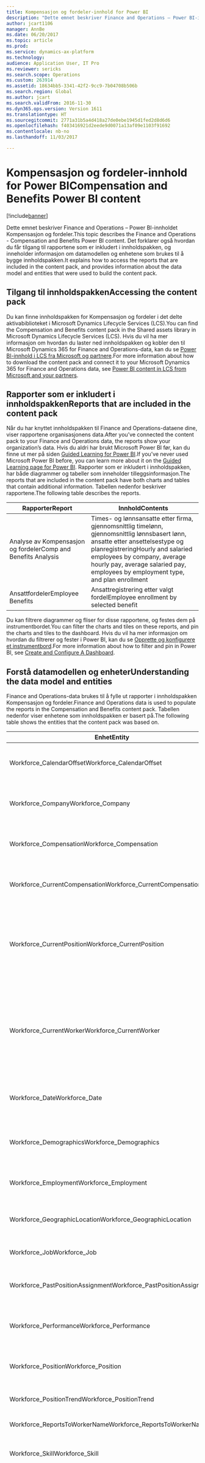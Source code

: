 ```yaml
---
title: Kompensasjon og fordeler-innhold for Power BI
description: "Dette emnet beskriver Finance and Operations – Power BI-innholdet Kompensasjon og fordeler. Det forklarer også hvordan du får tilgang til rapportene som er inkludert i innholdspakken, og inneholder informasjon om datamodellen og enhetene som brukes til å bygge innholdspakken."
author: jcart1106
manager: AnnBe
ms.date: 06/20/2017
ms.topic: article
ms.prod: 
ms.service: dynamics-ax-platform
ms.technology: 
audience: Application User, IT Pro
ms.reviewer: sericks
ms.search.scope: Operations
ms.custom: 263914
ms.assetid: 18634bb5-3341-42f2-9cc9-7b04708b506b
ms.search.region: Global
ms.author: jcart
ms.search.validFrom: 2016-11-30
ms.dyn365.ops.version: Version 1611
ms.translationtype: HT
ms.sourcegitcommit: 2771a31b5a4d418a27de0ebe1945d1fed2d8d6d6
ms.openlocfilehash: f403416921d2eede9d0071a13af09e1103f91692
ms.contentlocale: nb-no
ms.lasthandoff: 11/03/2017

---
```


# <a name="compensation-and-benefits-power-bi-content"></a><span data-ttu-id="60d70-104">Kompensasjon og fordeler-innhold for Power BI</span><span class="sxs-lookup"><span data-stu-id="60d70-104">Compensation and Benefits Power BI content</span></span>

[!include[banner](../includes/banner.md)]


<span data-ttu-id="60d70-105">Dette emnet beskriver Finance and Operations – Power BI-innholdet Kompensasjon og fordeler.</span><span class="sxs-lookup"><span data-stu-id="60d70-105">This topic describes the Finance and Operations - Compensation and Benefits Power BI content.</span></span> <span data-ttu-id="60d70-106">Det forklarer også hvordan du får tilgang til rapportene som er inkludert i innholdspakken, og inneholder informasjon om datamodellen og enhetene som brukes til å bygge innholdspakken.</span><span class="sxs-lookup"><span data-stu-id="60d70-106">It explains how to access the reports that are included in the content pack, and provides information about the data model and entities that were used to build the content pack.</span></span>

<a name="accessing-the-content-pack"></a><span data-ttu-id="60d70-107">Tilgang til innholdspakken</span><span class="sxs-lookup"><span data-stu-id="60d70-107">Accessing the content pack</span></span>
--------------------------

<span data-ttu-id="60d70-108">Du kan finne innholdspakken for Kompensasjon og fordeler i det delte aktivabiblioteket i Microsoft Dynamics Lifecycle Services (LCS).</span><span class="sxs-lookup"><span data-stu-id="60d70-108">You can find the Compensation and Benefits content pack in the Shared assets library in Microsoft Dynamics Lifecycle Services (LCS).</span></span> <span data-ttu-id="60d70-109">Hvis du vil ha mer informasjon om hvordan du laster ned innholdspakken og kobler den til Microsoft Dynamics 365 for Finance and Operations-data, kan du se [Power BI-innhold i LCS fra Microsoft og partnere](power-bi-content-microsoft-partners.md).</span><span class="sxs-lookup"><span data-stu-id="60d70-109">For more information about how to download the content pack and connect it to your Microsoft Dynamics 365 for Finance and Operations data, see [Power BI content in LCS from Microsoft and your partners](power-bi-content-microsoft-partners.md).</span></span>

## <a name="reports-that-are-included-in-the-content-pack"></a><span data-ttu-id="60d70-110">Rapporter som er inkludert i innholdspakken</span><span class="sxs-lookup"><span data-stu-id="60d70-110">Reports that are included in the content pack</span></span>
<span data-ttu-id="60d70-111">Når du har knyttet innholdspakken til Finance and Operations-dataene dine, viser rapportene organisasjonens data.</span><span class="sxs-lookup"><span data-stu-id="60d70-111">After you’ve connected the content pack to your Finance and Operations data, the reports show your organization’s data.</span></span> <span data-ttu-id="60d70-112">Hvis du aldri har brukt Microsoft Power BI før, kan du finne ut mer på siden [Guided Learning for Power BI](https://powerbi.microsoft.com/en-us/guided-learning/?WT.mc_id=PBIService_GetData).</span><span class="sxs-lookup"><span data-stu-id="60d70-112">If you’ve never used Microsoft Power BI before, you can learn more about it on the [Guided Learning page for Power BI](https://powerbi.microsoft.com/en-us/guided-learning/?WT.mc_id=PBIService_GetData).</span></span> <span data-ttu-id="60d70-113">Rapporter som er inkludert i innholdspakken, har både diagrammer og tabeller som inneholder tilleggsinformasjon.</span><span class="sxs-lookup"><span data-stu-id="60d70-113">The reports that are included in the content pack have both charts and tables that contain additional information.</span></span> <span data-ttu-id="60d70-114">Tabellen nedenfor beskriver rapportene.</span><span class="sxs-lookup"><span data-stu-id="60d70-114">The following table describes the reports.</span></span>

| <span data-ttu-id="60d70-115">Rapporter</span><span class="sxs-lookup"><span data-stu-id="60d70-115">Report</span></span>                     | <span data-ttu-id="60d70-116">Innhold</span><span class="sxs-lookup"><span data-stu-id="60d70-116">Contents</span></span>                                                                                                                              |
|----------------------------|---------------------------------------------------------------------------------------------------------------------------------------|
| <span data-ttu-id="60d70-117">Analyse av Kompensasjon og fordeler</span><span class="sxs-lookup"><span data-stu-id="60d70-117">Comp and Benefits Analysis</span></span> | <span data-ttu-id="60d70-118">Times- og lønnsansatte etter firma, gjennomsnittlig timelønn, gjennomsnittlig lønnsbasert lønn, ansatte etter ansettelsestype og planregistrering</span><span class="sxs-lookup"><span data-stu-id="60d70-118">Hourly and salaried employees by company, average hourly pay, average salaried pay, employees by employment type, and plan enrollment</span></span> |
| <span data-ttu-id="60d70-119">Ansattfordeler</span><span class="sxs-lookup"><span data-stu-id="60d70-119">Employee Benefits</span></span>          | <span data-ttu-id="60d70-120">Ansattregistrering etter valgt fordel</span><span class="sxs-lookup"><span data-stu-id="60d70-120">Employee enrollment by selected benefit</span></span>                                                                                               |

<span data-ttu-id="60d70-121">Du kan filtrere diagrammer og fliser for disse rapportene, og festes dem på instrumentbordet.</span><span class="sxs-lookup"><span data-stu-id="60d70-121">You can filter the charts and tiles on these reports, and pin the charts and tiles to the dashboard.</span></span> <span data-ttu-id="60d70-122">Hvis du vil ha mer informasjon om hvordan du filtrerer og fester i Power BI, kan du se [Opprette og konfigurere et instrumentbord](https://powerbi.microsoft.com/en-us/guided-learning/powerbi-learning-4-2-create-configure-dashboards).</span><span class="sxs-lookup"><span data-stu-id="60d70-122">For more information about how to filter and pin in Power BI, see [Create and Configure A Dashboard](https://powerbi.microsoft.com/en-us/guided-learning/powerbi-learning-4-2-create-configure-dashboards).</span></span>

## <a name="understanding-the-data-model-and-entities"></a><span data-ttu-id="60d70-123">Forstå datamodellen og enheter</span><span class="sxs-lookup"><span data-stu-id="60d70-123">Understanding the data model and entities</span></span>
<span data-ttu-id="60d70-124">Finance and Operations-data brukes til å fylle ut rapporter i innholdspakken Kompensasjon og fordeler.</span><span class="sxs-lookup"><span data-stu-id="60d70-124">Finance and Operations data is used to populate the reports in the Compensation and Benefits content pack.</span></span> <span data-ttu-id="60d70-125">Tabellen nedenfor viser enhetene som innholdspakken er basert på.</span><span class="sxs-lookup"><span data-stu-id="60d70-125">The following table shows the entities that the content pack was based on.</span></span>

| <span data-ttu-id="60d70-126">Enhet</span><span class="sxs-lookup"><span data-stu-id="60d70-126">Entity</span></span>                            | <span data-ttu-id="60d70-127">Innhold</span><span class="sxs-lookup"><span data-stu-id="60d70-127">Contents</span></span>                                                                                                   | <span data-ttu-id="60d70-128">Relasjoner med andre enheter</span><span class="sxs-lookup"><span data-stu-id="60d70-128">Relationships with other entities</span></span>                                                                                                                                                                                                                                                                                                |
|-----------------------------------|------------------------------------------------------------------------------------------------------------|----------------------------------------------------------------------------------------------------------------------------------------------------------------------------------------------------------------------------------------------------------------------------------------------------------------------------------|
| <span data-ttu-id="60d70-129">Workforce\_CalendarOffset</span><span class="sxs-lookup"><span data-stu-id="60d70-129">Workforce\_CalendarOffset</span></span>         | <span data-ttu-id="60d70-130">Kalenderforskyvninger for å dele opp rapporter</span><span class="sxs-lookup"><span data-stu-id="60d70-130">Calendar offsets to slice reports</span></span>                                                                          | <span data-ttu-id="60d70-131">Workforce\_PastPositionAssignment Workforce\_PositionTrend Workorce\_WorkerTrend Workforce\_TerminatedWorker</span><span class="sxs-lookup"><span data-stu-id="60d70-131">Workforce\_PastPositionAssignment Workforce\_PositionTrend Workorce\_WorkerTrend Workforce\_TerminatedWorker</span></span>                                                                                                                                                                                                                     |
| <span data-ttu-id="60d70-132">Workforce\_Company</span><span class="sxs-lookup"><span data-stu-id="60d70-132">Workforce\_Company</span></span>                | <span data-ttu-id="60d70-133">Selskaper til å filtrere rapporter etter</span><span class="sxs-lookup"><span data-stu-id="60d70-133">Companies to filter reports by</span></span>                                                                             | <span data-ttu-id="60d70-134">Workforce\_CurrentCompensation Workforce\_CurrentWorker Workforce\_TerminatedWorker Workorce\_WorkerTrend</span><span class="sxs-lookup"><span data-stu-id="60d70-134">Workforce\_CurrentCompensation Workforce\_CurrentWorker Workforce\_TerminatedWorker Workorce\_WorkerTrend</span></span>                                                                                                                                                                                                                        |
| <span data-ttu-id="60d70-135">Workforce\_Compensation</span><span class="sxs-lookup"><span data-stu-id="60d70-135">Workforce\_Compensation</span></span>           | <span data-ttu-id="60d70-136">Lønnssats og frekvens over tid</span><span class="sxs-lookup"><span data-stu-id="60d70-136">Pay rate and frequency over time</span></span>                                                                           | <span data-ttu-id="60d70-137">Workforce\_CurrentCompensation Workforce\_CurrentWorker Workforce\_TerminatedWorker Workorce\_WorkerTrend</span><span class="sxs-lookup"><span data-stu-id="60d70-137">Workforce\_CurrentCompensation Workforce\_CurrentWorker Workforce\_TerminatedWorker Workorce\_WorkerTrend</span></span>                                                                                                                                                                                                                        |
| <span data-ttu-id="60d70-138">Workforce\_CurrentCompensation</span><span class="sxs-lookup"><span data-stu-id="60d70-138">Workforce\_CurrentCompensation</span></span>    | <span data-ttu-id="60d70-139">Lønnssats og frekvens per gjeldende dato</span><span class="sxs-lookup"><span data-stu-id="60d70-139">Pay rate and frequency as of the current date</span></span>                                                              | <span data-ttu-id="60d70-140">Workforce\_Company Workforce\_Compensation Workforce\_Demographics Workforce\_Job Workforce\_Position</span><span class="sxs-lookup"><span data-stu-id="60d70-140">Workforce\_Company Workforce\_Compensation Workforce\_Demographics Workforce\_Job Workforce\_Position</span></span>                                                                                                                                                                                                                            |
| <span data-ttu-id="60d70-141">Workforce\_CurrentPosition</span><span class="sxs-lookup"><span data-stu-id="60d70-141">Workforce\_CurrentPosition</span></span>        | <span data-ttu-id="60d70-142">Stillinger per gjeldende dato, tilsvarende fulltidsekvivalent (FTE), ledige stillinger og ledig-til-besatt-stillinger</span><span class="sxs-lookup"><span data-stu-id="60d70-142">Positions as of the current date, full-time equivalent (FTE), open positions, and open-to-filled positions</span></span> | <span data-ttu-id="60d70-143">Workforce\_Job Workforce\_Position</span><span class="sxs-lookup"><span data-stu-id="60d70-143">Workforce\_Job Workforce\_Position</span></span>                                                                                                                                                                                                                                                                                               |
| <span data-ttu-id="60d70-144">Workforce\_CurrentWorker</span><span class="sxs-lookup"><span data-stu-id="60d70-144">Workforce\_CurrentWorker</span></span>          | <span data-ttu-id="60d70-145">Arbeidere fra og med gjeldende dato, alder og antall ansatte</span><span class="sxs-lookup"><span data-stu-id="60d70-145">Workers as of the current date, age, and headcount</span></span>                                                         | <span data-ttu-id="60d70-146">Workforce\_Company Workforce\_Compensation Workforce\_GeographicLocation Workforce\_Performance Workforce\_WorkerName Workforce\_ReportsToWorkerName Workforce\_WorkerTitle Workforce\_Demographics Workforce\_Job Workforce\_Employment Workforce\_Position Workforce\_WorkerBenefit</span><span class="sxs-lookup"><span data-stu-id="60d70-146">Workforce\_Company Workforce\_Compensation Workforce\_GeographicLocation Workforce\_Performance Workforce\_WorkerName Workforce\_ReportsToWorkerName Workforce\_WorkerTitle Workforce\_Demographics Workforce\_Job Workforce\_Employment Workforce\_Position Workforce\_WorkerBenefit</span></span>                                            |
| <span data-ttu-id="60d70-147">Workforce\_Date</span><span class="sxs-lookup"><span data-stu-id="60d70-147">Workforce\_Date</span></span>                   | <span data-ttu-id="60d70-148">Dager, uker, måneder og år.</span><span class="sxs-lookup"><span data-stu-id="60d70-148">Days, weeks, months, and years</span></span>                                                                             | <span data-ttu-id="60d70-149">Workforce\_PastPositionAssignment Workforce\_PositionTrend Workforce\_TerminatedWorker Workorce\_WorkerTrend</span><span class="sxs-lookup"><span data-stu-id="60d70-149">Workforce\_PastPositionAssignment Workforce\_PositionTrend Workforce\_TerminatedWorker Workorce\_WorkerTrend</span></span>                                                                                                                                                                                                                     |
| <span data-ttu-id="60d70-150">Workforce\_Demographics</span><span class="sxs-lookup"><span data-stu-id="60d70-150">Workforce\_Demographics</span></span>           | <span data-ttu-id="60d70-151">Fødselsdato, kjønn, etnisk opprinnelse og ekteskapelig status</span><span class="sxs-lookup"><span data-stu-id="60d70-151">Date of birth, gender, ethnic origin, and marital status</span></span>                                                   | <span data-ttu-id="60d70-152">Workforce\_CurrentWorker Workforce\_TerminatedWorker Workorce\_WorkerTrend</span><span class="sxs-lookup"><span data-stu-id="60d70-152">Workforce\_CurrentWorker Workforce\_TerminatedWorker Workorce\_WorkerTrend</span></span>                                                                                                                                                                                                                                                       |
| <span data-ttu-id="60d70-153">Workforce\_Employment</span><span class="sxs-lookup"><span data-stu-id="60d70-153">Workforce\_Employment</span></span>             | <span data-ttu-id="60d70-154">Startdato, sluttdato og overgangsdato</span><span class="sxs-lookup"><span data-stu-id="60d70-154">Start date, end date, and transition date</span></span>                                                                  | <span data-ttu-id="60d70-155">Workforce\_CurrentWorker Workforce\_TerminatedWorker Workorce\_WorkerTrend</span><span class="sxs-lookup"><span data-stu-id="60d70-155">Workforce\_CurrentWorker Workforce\_TerminatedWorker Workorce\_WorkerTrend</span></span>                                                                                                                                                                                                                                                       |
| <span data-ttu-id="60d70-156">Workforce\_GeographicLocation</span><span class="sxs-lookup"><span data-stu-id="60d70-156">Workforce\_GeographicLocation</span></span>     | <span data-ttu-id="60d70-157">By, fylke, postnummer og delstat eller område</span><span class="sxs-lookup"><span data-stu-id="60d70-157">City, county, postal code, and state or province</span></span>                                                           | <span data-ttu-id="60d70-158">Workforce\_CurrentWorker Workforce\_TerminatedWorker Workorce\_WorkerTrend</span><span class="sxs-lookup"><span data-stu-id="60d70-158">Workforce\_CurrentWorker Workforce\_TerminatedWorker Workorce\_WorkerTrend</span></span>                                                                                                                                                                                                                                                       |
| <span data-ttu-id="60d70-159">Workforce\_Job</span><span class="sxs-lookup"><span data-stu-id="60d70-159">Workforce\_Job</span></span>                    | <span data-ttu-id="60d70-160">Funksjon, type og tittel</span><span class="sxs-lookup"><span data-stu-id="60d70-160">Function, type, and title</span></span>                                                                                  | <span data-ttu-id="60d70-161">Workforce\_CurrentPosition Workforce\_CurrentWorker</span><span class="sxs-lookup"><span data-stu-id="60d70-161">Workforce\_CurrentPosition Workforce\_CurrentWorker</span></span>                                                                                                                                                                                                                                                                              |
| <span data-ttu-id="60d70-162">Workforce\_PastPositionAssignment</span><span class="sxs-lookup"><span data-stu-id="60d70-162">Workforce\_PastPositionAssignment</span></span> | <span data-ttu-id="60d70-163">Tilordningsårsak, startdato, sluttdato og jobb</span><span class="sxs-lookup"><span data-stu-id="60d70-163">Assignment reason, start date, end date, and job</span></span>                                                           | <span data-ttu-id="60d70-164">Workforce\_CalendarOffset Workforce\_Date Workforce\_Job Workforce\_Position</span><span class="sxs-lookup"><span data-stu-id="60d70-164">Workforce\_CalendarOffset Workforce\_Date Workforce\_Job Workforce\_Position</span></span>                                                                                                                                                                                                                                                     |
| <span data-ttu-id="60d70-165">Workforce\_Performance</span><span class="sxs-lookup"><span data-stu-id="60d70-165">Workforce\_Performance</span></span>            | <span data-ttu-id="60d70-166">Vurdering, beskrivelse og vurderingsmodell</span><span class="sxs-lookup"><span data-stu-id="60d70-166">Rating, description, and rating model</span></span>                                                                      | <span data-ttu-id="60d70-167">Workforce\_CurrentWorker Workforce\_TerminatedWorker Workorce\_WorkerTrend</span><span class="sxs-lookup"><span data-stu-id="60d70-167">Workforce\_CurrentWorker Workforce\_TerminatedWorker Workorce\_WorkerTrend</span></span>                                                                                                                                                                                                                                                       |
| <span data-ttu-id="60d70-168">Workforce\_Position</span><span class="sxs-lookup"><span data-stu-id="60d70-168">Workforce\_Position</span></span>               | <span data-ttu-id="60d70-169">Avdeling, FTE, plassering, stillingstype og tittel</span><span class="sxs-lookup"><span data-stu-id="60d70-169">Department, FTE, position, position type, and title</span></span>                                                        | <span data-ttu-id="60d70-170">Workforce\_CurrentPosition Workforce\_CurrentWorker</span><span class="sxs-lookup"><span data-stu-id="60d70-170">Workforce\_CurrentPosition Workforce\_CurrentWorker</span></span>                                                                                                                                                                                                                                                                              |
| <span data-ttu-id="60d70-171">Workforce\_PositionTrend</span><span class="sxs-lookup"><span data-stu-id="60d70-171">Workforce\_PositionTrend</span></span>          | <span data-ttu-id="60d70-172">Stillinger over tid, FTE og jobb</span><span class="sxs-lookup"><span data-stu-id="60d70-172">Positions over time, FTE, and job</span></span>                                                                          | <span data-ttu-id="60d70-173">Workforce\_CalendarOffset Workforce\_Date Workforce\_Job Workforce\_Position</span><span class="sxs-lookup"><span data-stu-id="60d70-173">Workforce\_CalendarOffset Workforce\_Date Workforce\_Job Workforce\_Position</span></span>                                                                                                                                                                                                                                                     |
| <span data-ttu-id="60d70-174">Workforce\_ReportsToWorkerName</span><span class="sxs-lookup"><span data-stu-id="60d70-174">Workforce\_ReportsToWorkerName</span></span>    | <span data-ttu-id="60d70-175">Fornavn, etternavn og fullt navn</span><span class="sxs-lookup"><span data-stu-id="60d70-175">First name, last name, and full name</span></span>                                                                       | <span data-ttu-id="60d70-176">Workforce\_CurrentWorker Workforce\_TerminatedWorker Workorce\_WorkerTrend</span><span class="sxs-lookup"><span data-stu-id="60d70-176">Workforce\_CurrentWorker Workforce\_TerminatedWorker Workorce\_WorkerTrend</span></span>                                                                                                                                                                                                                                                       |
| <span data-ttu-id="60d70-177">Workforce\_Skill</span><span class="sxs-lookup"><span data-stu-id="60d70-177">Workforce\_Skill</span></span>                  | <span data-ttu-id="60d70-178">Kompetanse, kompetansetype og vurdering</span><span class="sxs-lookup"><span data-stu-id="60d70-178">Skill, skill type, and rating</span></span>                                                                              |                                                                                                                                                                                                                                                                                                                                  |
| <span data-ttu-id="60d70-179">Workforce\_TerminatedWorker</span><span class="sxs-lookup"><span data-stu-id="60d70-179">Workforce\_TerminatedWorker</span></span>       | <span data-ttu-id="60d70-180">Fratrådte arbeidere, avslutningsdato, tittel, stilling og jobb</span><span class="sxs-lookup"><span data-stu-id="60d70-180">Terminated workers, termination date, title, position, and job</span></span>                                             | <span data-ttu-id="60d70-181">Workforce\_Company Workforce\_Compensation Workforce\_GeographicLocation Workforce\_Performance Workforce\_WorkerName Workforce\_ReportsToWorkerName Workforce\_CalendarOffset Workforces\_Date Workforce\_WorkerTitle Workforce\_Demographics Workforce\_Employment Workforce\_Job Workforce\_Position Workforce\_WorkerBenefit</span><span class="sxs-lookup"><span data-stu-id="60d70-181">Workforce\_Company Workforce\_Compensation Workforce\_GeographicLocation Workforce\_Performance Workforce\_WorkerName Workforce\_ReportsToWorkerName Workforce\_CalendarOffset Workforces\_Date Workforce\_WorkerTitle Workforce\_Demographics Workforce\_Employment Workforce\_Job Workforce\_Position Workforce\_WorkerBenefit</span></span> |
| <span data-ttu-id="60d70-182">Workforce\_WorkerBenefit</span><span class="sxs-lookup"><span data-stu-id="60d70-182">Workforce\_WorkerBenefit</span></span>          | <span data-ttu-id="60d70-183">Ikrafttredelsesdato, fordelsalternativ, fordelsplan og fordelstype</span><span class="sxs-lookup"><span data-stu-id="60d70-183">Effective date, benefit option, benefit plan, and benefit type</span></span>                                             | <span data-ttu-id="60d70-184">Workforce\_CurrentWorker Workforce\_TerminatedWorker Workorce\_WorkerTrend</span><span class="sxs-lookup"><span data-stu-id="60d70-184">Workforce\_CurrentWorker Workforce\_TerminatedWorker Workorce\_WorkerTrend</span></span>                                                                                                                                                                                                                                                       |
| <span data-ttu-id="60d70-185">Workforce\_WorkerName</span><span class="sxs-lookup"><span data-stu-id="60d70-185">Workforce\_WorkerName</span></span>             | <span data-ttu-id="60d70-186">Fornavn, etternavn og fullt navn</span><span class="sxs-lookup"><span data-stu-id="60d70-186">First name, last name, and full name</span></span>                                                                       | <span data-ttu-id="60d70-187">Workforce\_CurrentWorker Workforce\_TerminatedWorker Workorce\_WorkerTrend</span><span class="sxs-lookup"><span data-stu-id="60d70-187">Workforce\_CurrentWorker Workforce\_TerminatedWorker Workorce\_WorkerTrend</span></span>                                                                                                                                                                                                                                                       |
| <span data-ttu-id="60d70-188">Workforce\_WorkerTitle</span><span class="sxs-lookup"><span data-stu-id="60d70-188">Workforce\_WorkerTitle</span></span>            | <span data-ttu-id="60d70-189">Tittel og ansiennitetsdato</span><span class="sxs-lookup"><span data-stu-id="60d70-189">Title and seniority date</span></span>                                                                                   | <span data-ttu-id="60d70-190">Workforce\_CurrentWorker Workforce\_TerminatedWorker Workorce\_WorkerTrend</span><span class="sxs-lookup"><span data-stu-id="60d70-190">Workforce\_CurrentWorker Workforce\_TerminatedWorker Workorce\_WorkerTrend</span></span>                                                                                                                                                                                                                                                       |
| <span data-ttu-id="60d70-191">Workorce\_WorkerTrend</span><span class="sxs-lookup"><span data-stu-id="60d70-191">Workorce\_WorkerTrend</span></span>             | <span data-ttu-id="60d70-192">Arbeidere over tid, antall ansatte, firma og stilling</span><span class="sxs-lookup"><span data-stu-id="60d70-192">Workers over time, headcount, company, and position</span></span>                                                        | <span data-ttu-id="60d70-193">Workforce\_Company Workforce\_Compensation Workforce\_GeographicLocation Workforce\_Performance Workforce\_WorkerName Workforce\_ReportsToWorkerName Workforce\_CalendarOffset Workforces\_Date Workforce\_WorkerTitle Workforce\_Demographics Workforce\_Employment Workforce\_Job Workforce\_WorkerBenefit</span><span class="sxs-lookup"><span data-stu-id="60d70-193">Workforce\_Company Workforce\_Compensation Workforce\_GeographicLocation Workforce\_Performance Workforce\_WorkerName Workforce\_ReportsToWorkerName Workforce\_CalendarOffset Workforces\_Date Workforce\_WorkerTitle Workforce\_Demographics Workforce\_Employment Workforce\_Job Workforce\_WorkerBenefit</span></span>                     |

<span data-ttu-id="60d70-194">Disse enhetene ble brukt til å opprette beregnede mål i datamodellen.</span><span class="sxs-lookup"><span data-stu-id="60d70-194">These entities were used to create calculated measures in the data model.</span></span> <span data-ttu-id="60d70-195">Disse beregnede målene brukes deretter til å beregne nøkkelytelsesindikatorene (KPI-ene) og rapportene som brukes i innholdspakken.</span><span class="sxs-lookup"><span data-stu-id="60d70-195">These calculated measures are then used to calculate the key performance indicators (KPIs) and reports that are used in the content pack.</span></span> <span data-ttu-id="60d70-196">Hvis du vil ta med flere beregninger i rapportene og instrumentbordet, kan du laste ned og endre filen CompensationandBenefits.pbix fra LCS.</span><span class="sxs-lookup"><span data-stu-id="60d70-196">If you want to include additional calculations on your reports and dashboard, you can download and modify the CompensationandBenefits.pbix file from LCS.</span></span> <span data-ttu-id="60d70-197">Denne filen er standarddatamodellen som ble brukt til å opprette innholdspakken.</span><span class="sxs-lookup"><span data-stu-id="60d70-197">This file is the default data model that was used to create the content pack.</span></span> <span data-ttu-id="60d70-198">Når du har gjort endringene, kan du opprette en innholdspakke og et instrumentbord for organisasjonen som inneholder informasjonen du har lagt til.</span><span class="sxs-lookup"><span data-stu-id="60d70-198">After you've made modifications, you can create an organizational content pack and dashboard that contain the information that you’ve added.</span></span>

## <a name="additional-resources"></a><span data-ttu-id="60d70-199">Tilleggsressurser</span><span class="sxs-lookup"><span data-stu-id="60d70-199">Additional resources</span></span>
<span data-ttu-id="60d70-200">Her er noen nyttige koblinger som er knyttet til enheter og oppretting av Power BI-innhold:</span><span class="sxs-lookup"><span data-stu-id="60d70-200">Here are some helpful links that are related to entities and building Power BI content:</span></span>

-   [<span data-ttu-id="60d70-201">Dataenheter</span><span class="sxs-lookup"><span data-stu-id="60d70-201">Data entities</span></span>](https://blogs.msdn.microsoft.com/dynamicsaxbi/2016/06/09/power-bi-integration-with-entity-store-in-dynamics-ax-7-may-update/)
-   [<span data-ttu-id="60d70-202">Opprette innholdspakker for organisasjonen</span><span class="sxs-lookup"><span data-stu-id="60d70-202">Creating organizational content packs</span></span>](https://powerbi.microsoft.com/en-us/documentation/powerbi-service-organizational-content-packs-introduction/)
-   [<span data-ttu-id="60d70-203">Datamodellering med Power BI</span><span class="sxs-lookup"><span data-stu-id="60d70-203">Data modeling using Power BI</span></span>](https://powerbi.microsoft.com/en-us/guided-learning/powerbi-learning-2-1-intro-modeling-data)
-   [<span data-ttu-id="60d70-204">Legge til Power BI-fliser i arbeidsområder</span><span class="sxs-lookup"><span data-stu-id="60d70-204">Adding Power BI tiles to workspaces</span></span>](https://blogs.msdn.microsoft.com/dynamicsaxbi/2016/07/06/pinning-power-bi-reports-to-dynamics-ax-client/)





